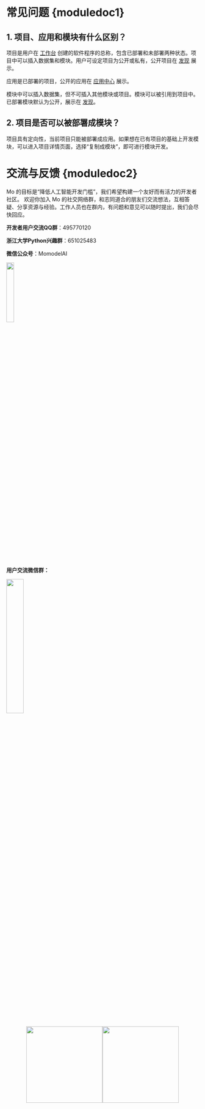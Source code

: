 # 常见问题 {moduledoc1}
## 1. 项目、应用和模块有什么区别？

项目是用户在 [工作台](http://www.momodel.cn:8899/#/workspace?tab=app) 创建的软件程序的总称，包含已部署和未部署两种状态。项目中可以插入数据集和模块。用户可设定项目为公开或私有，公开项目在 [发现](http://www.momodel.cn:8899/#/explore?&type=hot&classification=all) 展示。

应用是已部署的项目，公开的应用在 [应用中心](http://www.momodel.cn:8899/#/appcenter) 展示。

模块中可以插入数据集，但不可插入其他模块或项目。模块可以被引用到项目中。已部署模块默认为公开，展示在 [发现](http://www.momodel.cn:8899/#/explore?&type=hot&classification=all)。

## 2. 项目是否可以被部署成模块？

项目具有定向性，当前项目只能被部署成应用。如果想在已有项目的基础上开发模块，可以进入项目详情页面，选择“复制成模块”，即可进行模块开发。

# 交流与反馈 {moduledoc2}
Mo 的目标是“降低人工智能开发门槛”，我们希望构建一个友好而有活力的开发者社区。
欢迎你加入 Mo 的社交网络群，和志同道合的朋友们交流想法，互相答疑、分享资源与经验。工作人员也在群内，有问题和意见可以随时提出，我们会尽快回应。

**开发者用户交流QQ群**：495770120

**浙江大学Python兴趣群**：651025483

**微信公众号**：MomodelAI

<img src='https://ws2.sinaimg.cn/large/006tNc79ly1fytgz2uybmj30dw0dwwfc.jpg' width=20% height=20%>

**用户交流微信群：**

<img src='https://ws3.sinaimg.cn/large/006tKfTcly1g0ackr7xykj30iq0owmzo.jpg' width=30% height=30%>

<center class="half">
    <img src="https://ws2.sinaimg.cn/large/006tNc79ly1fytgz2uybmj30dw0dwwfc.jpg" width="200"/><img src="https://ws3.sinaimg.cn/large/006tKfTcly1g0ackr7xykj30iq0owmzo.jpg" width="200"/>
</center>




